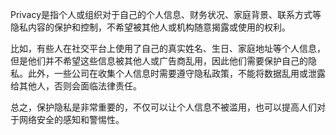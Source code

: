 Privacy是指个人或组织对于自己的个人信息、财务状况、家庭背景、联系方式等隐私内容的保护和控制，不希望被其他人或机构随意揭露或使用的权利。

比如，有些人在社交平台上使用了自己的真实姓名、生日、家庭地址等个人信息，但是他们并不希望这些信息被其他人或广告商乱用，因此他们需要保护自己的隐私。此外，一些公司在收集个人信息时需要遵守隐私政策，不能将数据乱用或泄露给其他人，否则会面临法律责任。

总之，保护隐私是非常重要的，不仅可以让个人信息不被滥用，也可以提高人们对于网络安全的感知和警惕性。